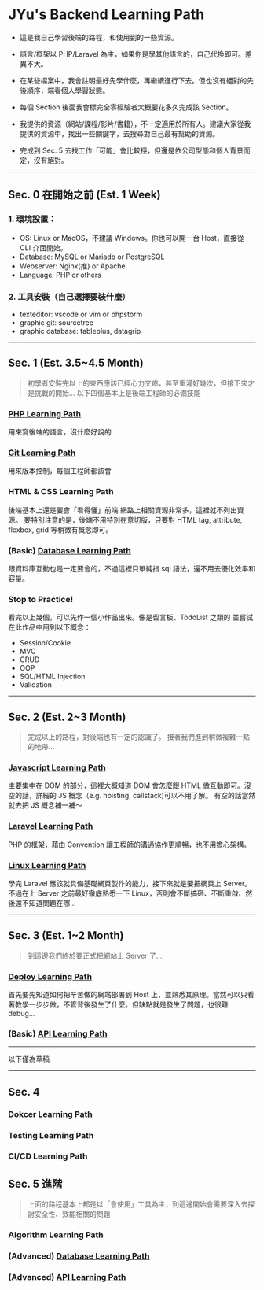 # JYu's Backend Learning Path

- 這是我自己學習後端的路程，和使用到的一些資源。

- 語言/框架以 PHP/Laravel 為主，如果你是學其他語言的，自己代換即可。差異不大。

- 在某些檔案中，我會註明最好先學什麼，再繼續進行下去。但也沒有絕對的先後順序，端看個人學習狀態。

- 每個 Section 後面我會標完全零經驗者大概要花多久完成該 Section。

- 我提供的資源（網站/課程/影片/書籍），不一定適用於所有人。建議大家從我提供的資源中，找出一些關鍵字，去搜尋對自己最有幫助的資源。

- 完成到 Sec. 5 去找工作「可能」會比較穩，但還是依公司型態和個人背景而定，沒有絕對。

---
## Sec. 0 在開始之前 (Est. 1 Week)
### 1. 環境設置：
 - OS: Linux or MacOS，不建議 Windows。你也可以開一台 Host，直接從 CLI 介面開始。
 - Database: MySQL or Mariadb or PostgreSQL
- Webserver: Nginx(推) or Apache
- Language: PHP or others
### 2. 工具安裝（自己選擇要裝什麼）
- texteditor: vscode or vim or phpstorm
 - graphic git: sourcetree 
- graphic database: tableplus, datagrip

---
## Sec. 1 (Est. 3.5~4.5 Month)
> 初學者安裝完以上的東西應該已經心力交瘁，甚至重灌好幾次，但接下來才是挑戰的開始...
> 以下四個基本上是後端工程師的必備技能

### [PHP Learning Path](https://github.com/JYu1999/BackendLearningPath/blob/master/PHP%20Learning%20Path.md)
用來寫後端的語言，沒什麼好說的

### [Git Learning Path](https://github.com/JYu1999/BackendLearningPath/blob/master/Git%20Learning%20Path.md)
用來版本控制，每個工程師都該會

### HTML & CSS Learning Path
後端基本上還是要會「看得懂」前端
網路上相關資源非常多，這裡就不列出資源。
要特別注意的是，後端不用特別在意切版，只要對 HTML tag, attribute, flexbox, grid 等稍微有概念即可。

### (Basic) [Database Learning Path](https://github.com/JYu1999/BackendLearningPath/blob/master/Database%20Learning%20Path.md)
跟資料庫互動也是一定要會的，不過這裡只單純指 sql 語法，還不用去優化效率和容量。

### Stop to Practice!
看完以上幾個，可以先作一個小作品出來。像是留言板、TodoList 之類的
並嘗試在此作品中用到以下概念：
- Session/Cookie
- MVC
- CRUD
- OOP
- SQL/HTML Injection
- Validation

---
## Sec. 2 (Est. 2~3 Month)
> 完成以上的路程，對後端也有一定的認識了。
> 接著我們進到稍微複雜一點的地帶...

### [Javascript Learning Path]()
主要集中在 DOM 的部分，這裡大概知道 DOM 會怎麼跟 HTML  做互動即可。沒空的話，詳細的 JS 概念（e.g. hoisting, callstack)可以不用了解。
有空的話當然就去把 JS  概念補一補～

### [Laravel Learning Path](https://github.com/JYu1999/BackendLearningPath/blob/master/Laravel%20Learning%20Path.md)
PHP 的框架，藉由 Convention 讓工程師的溝通協作更順暢，也不用擔心架構。

### [Linux Learning Path]()
學完 Laravel  應該就具備基礎網頁製作的能力，接下來就是要把網頁上 Server。不過在上 Server 之前最好徹底熟悉一下 Linux，否則會不斷搞砸、不斷重啟、然後還不知道問題在哪...

---
## Sec. 3 (Est. 1~2 Month)
> 到這邊我們終於要正式把網站上 Server 了...
### [Deploy Learning Path](https://github.com/JYu1999/BackendLearningPath/blob/master/Deploy%20Learning%20Path.md)
首先要先知道如何把辛苦做的網站部署到 Host 上，並熟悉其原理。當然可以只看著教學一步步做，不管背後發生了什麼。但缺點就是發生了問題，也很難 debug...

### (Basic) [API Learning Path](https://github.com/JYu1999/BackendLearningPath/blob/master/API%20Learning%20Path.md)


---
以下僅為草稿

---


## Sec. 4

### Dokcer Learning Path

### Testing Learning Path

### CI/CD Learning Path

## Sec. 5 進階
> 上面的路程基本上都是以「會使用」工具為主，到這邊開始會需要深入去探討安全性、效能相關的問題

### Algorithm Learning Path

### (Advanced) [Database Learning Path](https://github.com/JYu1999/BackendLearningPath/blob/master/Database%20Learning%20Path.md)

### (Advanced) [API Learning Path](https://github.com/JYu1999/BackendLearningPath/blob/master/API%20Learning%20Path.md)





